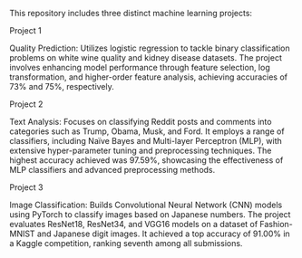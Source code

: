 This repository includes three distinct machine learning projects:

Project 1 

Quality Prediction: Utilizes logistic regression to tackle binary classification problems on white wine quality and kidney disease datasets. The project involves enhancing model performance through feature selection, log transformation, and higher-order feature analysis, achieving accuracies of 73% and 75%, respectively.

Project 2

Text Analysis: Focuses on classifying Reddit posts and comments into categories such as Trump, Obama, Musk, and Ford. It employs a range of classifiers, including Naïve Bayes and Multi-layer Perceptron (MLP), with extensive hyper-parameter tuning and preprocessing techniques. The highest accuracy achieved was 97.59%, showcasing the effectiveness of MLP classifiers and advanced preprocessing methods.

Project 3

Image Classification: Builds Convolutional Neural Network (CNN) models using PyTorch to classify images based on Japanese numbers. The project evaluates ResNet18, ResNet34, and VGG16 models on a dataset of Fashion-MNIST and Japanese digit images. It achieved a top accuracy of 91.00% in a Kaggle competition, ranking seventh among all submissions.
